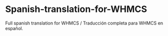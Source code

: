 # Spanish-translation-for-WHMCS
Full spanish translation for WHMCS / Traducción completa para WHMCS en español.
